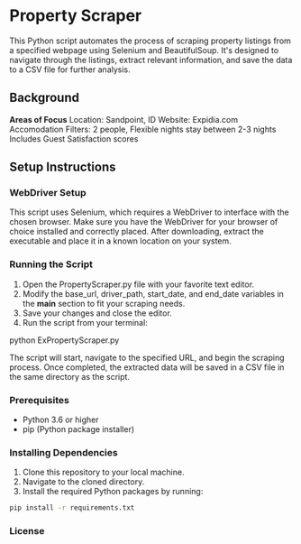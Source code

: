 # Property Scraper

This Python script automates the process of scraping property listings from a specified webpage using Selenium and BeautifulSoup. 
It's designed to navigate through the listings, extract relevant information, and save the data to a CSV file for further analysis.

## Background
**Areas of Focus**
Location: Sandpoint, ID
Website: Expidia.com
Accomodation Filters: 2 people, Flexible nights stay between 2-3 nights
Includes Guest Satisfaction scores

## Setup Instructions
### WebDriver Setup
This script uses Selenium, which requires a WebDriver to interface with the chosen browser. 
Make sure you have the WebDriver for your browser of choice installed and correctly placed.
After downloading, extract the executable and place it in a known location on your system.

### Running the Script
1. Open the PropertyScraper.py file with your favorite text editor.
2. Modify the base_url, driver_path, start_date, and end_date variables in the __main__ section to fit your scraping needs.
3. Save your changes and close the editor.
4. Run the script from your terminal:

python ExPropertyScraper.py

The script will start, navigate to the specified URL, and begin the scraping process. 
Once completed, the extracted data will be saved in a CSV file in the same directory as the script.

### Prerequisites

- Python 3.6 or higher
- pip (Python package installer)

### Installing Dependencies

1. Clone this repository to your local machine.
2. Navigate to the cloned directory.
3. Install the required Python packages by running:

```bash
pip install -r requirements.txt
```

### License
